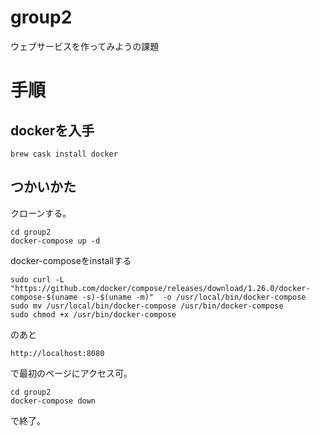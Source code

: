 # group2
ウェブサービスを作ってみようの課題

# 手順
## dockerを入手
```
brew cask install docker
```
## つかいかた
クローンする。
```
cd group2
docker-compose up -d
```
docker-composeをinstallする
```
sudo curl -L "https://github.com/docker/compose/releases/download/1.26.0/docker-compose-$(uname -s)-$(uname -m)"  -o /usr/local/bin/docker-compose
sudo mv /usr/local/bin/docker-compose /usr/bin/docker-compose
sudo chmod +x /usr/bin/docker-compose
```
のあと
```
http://localhost:8080
```
で最初のページにアクセス可。
```
cd group2
docker-compose down
```
で終了。
